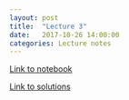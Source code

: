 ```yaml
---
layout: post
title:  "Lecture 3"
date:   2017-10-26 14:00:00
categories: Lecture notes
---
```


[Link to notebook](https://notebooks.azure.com/nbarral/libraries/intro-programming-lect-3)

[Link to solutions](https://notebooks.azure.com/nbarral/libraries/intro-programming-lect-3-sol)
